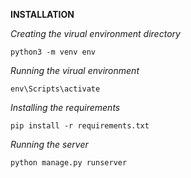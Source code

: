 **INSTALLATION**

_Creating the virual environment directory_ 

```
python3 -m venv env

```

_Running the virual environment_ 

```
env\Scripts\activate

```


_Installing the requirements_ 

```
pip install -r requirements.txt

```

_Running the server_

```python manage.py runserver```

